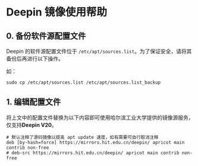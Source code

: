 # Deepin 镜像使用帮助

## 0. 备份软件源配置文件

Deepin 的软件源配置文件位于 `/etc/apt/sources.list`。为了保证安全，请将其备份后再进行以下操作。

如：

```shell
sudo cp /etc/apt/sources.list /etc/apt/sources.list_backup
```

## 1. 编辑配置文件

将上文中的配置文件替换为以下内容即可使用哈尔滨工业大学提供的镜像源服务，仅支持**Deepin V20**。

```text
# 默认注释了源码镜像以提高 apt update 速度，如有需要可自行取消注释
deb [by-hash=force] https://mirrors.hit.edu.cn/deepin/ apricot main contrib non-free
# deb-src https://mirrors.hit.edu.cn/deepin/ apricot main contrib non-free
```

